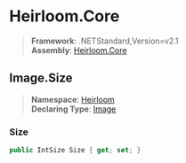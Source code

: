 # Heirloom.Core

> **Framework**: .NETStandard,Version=v2.1  
> **Assembly**: [Heirloom.Core][0]  

## Image.Size

> **Namespace**: [Heirloom][0]  
> **Declaring Type**: [Image][1]  

### Size

```cs
public IntSize Size { get; set; }
```

[0]: ../../../Heirloom.Core.md
[1]: ../Image.md
